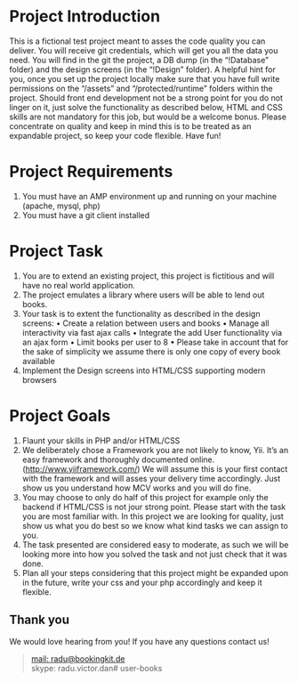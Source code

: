 # Project Introduction

This is a fictional test project meant to asses the code quality you can deliver. You will receive git credentials, which will get you all the data you need. You will find in the git the project, a DB dump (in the “!Database” folder) and the design screens (in the “!Design” folder). A helpful hint for you, once you set up the project locally make sure that you have full write permissions on the “/assets” and “/protected/runtime” folders within the project.
Should front end development not be a strong point for you do not linger on it, just solve the functionality as described below, HTML and CSS skills are not mandatory for this job, but would be a welcome bonus. Please concentrate on quality and keep in mind this is to be treated as an expandable project, so keep your code flexible. Have fun!

# Project Requirements

1.	You must have an AMP environment up and running on your machine (apache, mysql, php)
2.	You must have a git client installed

# Project Task

1.	You are to extend an existing project, this project is fictitious and will have no real world application.
2.	The project emulates a library where users will be able to lend out books.
3.	Your task is to extent the functionality as described in the design screens:
    •	Create a relation between users and books
    •	Manage all interactivity via fast ajax calls
    •	Integrate the add User functionality via an ajax form 
    •	Limit books per user to 8
    •	Please take in account that for the sake of simplicity we assume there is only one copy of every book available
4.	Implement the Design screens into HTML/CSS supporting modern browsers

# Project Goals

1.	Flaunt your skills in PHP and/or HTML/CSS
2.	We deliberately chose a Framework you are not likely to know, Yii. It’s an easy framework and thoroughly documented online. (http://www.yiiframework.com/) We will assume this is your first contact with the framework and will asses your delivery time accordingly. Just show us you understand how MCV works and you will do fine.
3.	You may choose to only do half of this project for example only the backend if HTML/CSS is not jour strong point. Please start with the task you are most familiar with. In this project we are looking for quality, just show us what you do best so we know what kind tasks we can assign to you.
4.	The task presented are considered easy to moderate, as such we will be looking more into how you solved the task and not just check that it was done.
5.	Plan all your steps considering that this project might be expanded upon in the future, write your css and your php accordingly and keep it flexible.


## Thank you
We would love hearing from you! If you have any questions contact us!
> [mail: radu@bookingkit.de](mailto:radu@bookingkit.de)  
> skype: radu.victor.dan# user-books
